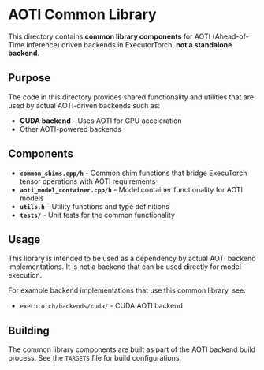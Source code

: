 # AOTI Common Library

This directory contains **common library components** for AOTI (Ahead-of-Time Inference) driven backends in ExecutorTorch, **not a standalone backend**.

## Purpose

The code in this directory provides shared functionality and utilities that are used by actual AOTI-driven backends such as:

- **CUDA backend** - Uses AOTI for GPU acceleration
- Other AOTI-powered backends

## Components

- **`common_shims.cpp/h`** - Common shim functions that bridge ExecuTorch tensor operations with AOTI requirements
- **`aoti_model_container.cpp/h`** - Model container functionality for AOTI models
- **`utils.h`** - Utility functions and type definitions
- **`tests/`** - Unit tests for the common functionality

## Usage

This library is intended to be used as a dependency by actual AOTI backend implementations. It is not a backend that can be used directly for model execution.

For example backend implementations that use this common library, see:
- `executorch/backends/cuda/` - CUDA AOTI backend

## Building

The common library components are built as part of the AOTI backend build process. See the `TARGETS` file for build configurations.
